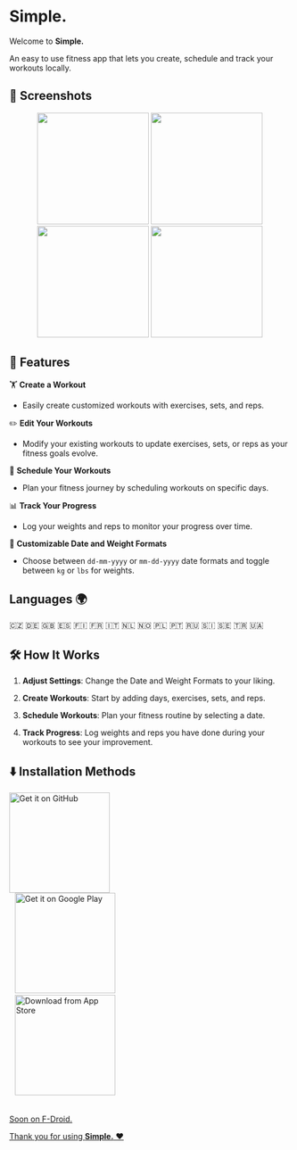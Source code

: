 # **Simple.**

Welcome to **Simple.**

An easy to use fitness app that lets you create, schedule and track your workouts locally.



## 📸 **Screenshots**


<div align="center"> <img src="https://github.com/user-attachments/assets/510c6c7d-38bf-420b-994e-bca1e891d5e4" width="200"/>
<img src="https://github.com/user-attachments/assets/cb4ba8f3-0c18-4f62-9c25-6a7c2c1bfec1" width="200"/>
<img src="https://github.com/user-attachments/assets/e8e09ede-b73e-46ec-8eb3-3fbc0f2b5c3a" width="200"/> 
<img src="https://github.com/user-attachments/assets/612f6e1f-397f-471a-8e17-475f71bd2175" width="200"/>  </div> 


## 🚀 **Features**

🏋️ **Create a Workout**  
- Easily create customized workouts with exercises, sets, and reps.

✏️ **Edit Your Workouts**

- Modify your existing workouts to update exercises, sets, or reps as your fitness goals evolve.


📅 **Schedule Your Workouts**  
- Plan your fitness journey by scheduling workouts on specific days.  

📊 **Track Your Progress**  
- Log your weights and reps to monitor your progress over time.  

📆 **Customizable Date and Weight Formats**  
- Choose between `dd-mm-yyyy` or `mm-dd-yyyy` date formats and toggle between `kg` or `lbs` for weights.  


## Languages 🌍
🇨🇿 🇩🇪 🇬🇧 🇪🇸 🇫🇮 🇫🇷 🇮🇹 🇳🇱 🇳🇴 🇵🇱 🇵🇹 🇷🇺 🇸🇮 🇸🇪 🇹🇷 🇺🇦

## 🛠️ **How It Works**

1. **Adjust Settings**: Change the Date and Weight Formats to your liking.  

2. **Create Workouts**: Start by adding days, exercises, sets, and reps.  

3. **Schedule Workouts**: Plan your fitness routine by selecting a date.  

4. **Track Progress**: Log weights and reps you have done during your workouts to see your improvement.  



## ⬇️ **Installation Methods**

<div align="left">
  <a href="https://github.com/basarsubasi/simplefitnessapp/releases">
        <img src="https://github.com/user-attachments/assets/a78be8fb-51a2-4328-b6c0-56d00648fea5" alt="Get it on GitHub" width="180">
  </a>
  
</br>


<a href="https://play.google.com/store/apps/details?id=tr.com.basarsubasi.simplefitnessapp" style="padding: 10px;">
    <img src="https://github.com/user-attachments/assets/c11a6262-0a5b-4100-9394-0832507f8eef" alt="Get it on Google Play" width="180">
</a>

</br>

<a href="https://apps.apple.com/us/app/simple-fitness-simplified/id6740262965" style="padding: 10px;">
    <img src="https://github.com/user-attachments/assets/9473c701-e53e-4bb9-bbc2-3cf01669889f" alt="Download from App Store" width="180">

</div>

</br>



Soon on  F-Droid.






Thank you for using **Simple.** ❤️



  
